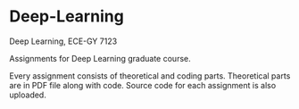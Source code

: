 # Deep-Learning
Deep Learning, ECE-GY 7123

Assignments for Deep Learning graduate course.

Every assignment consists of theoretical and coding parts. 
Theoretical parts are in PDF file along with code.
Source code for each assignment is also uploaded.
